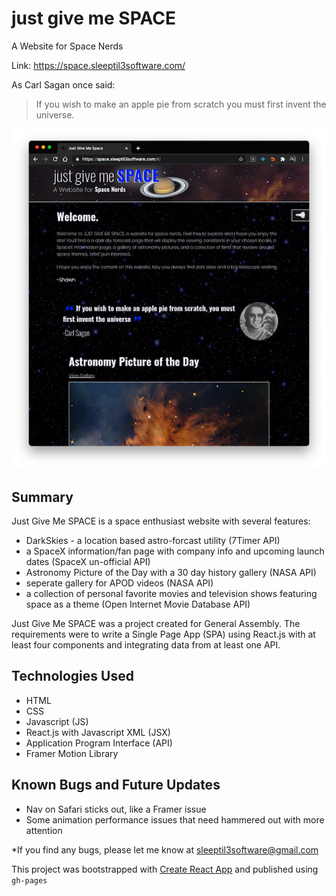# just give me SPACE

A Website for Space Nerds

Link: https://space.sleeptil3software.com/

As Carl Sagan once said:

> If you wish to make an apple pie from scratch
> you must first invent the universe.

![GitHub Logo](/screenshot.png)

## Summary

Just Give Me SPACE is a space enthusiast website with several features:

* DarkSkies - a location based astro-forcast utility (7Timer API)
* a SpaceX information/fan page with company info and upcoming launch dates (SpaceX un-official API)
* Astronomy Picture of the Day with a 30 day history gallery (NASA API)
* seperate gallery for APOD videos (NASA API)
* a collection of personal favorite movies and television shows featuring space as a theme (Open Internet Movie Database API)

Just Give Me SPACE was a project created for General Assembly. The requirements were to write a Single Page App (SPA) using React.js with at least four components and integrating data from at least one API.

## Technologies Used

* HTML
* CSS
* Javascript (JS)
* React.js with Javascript XML (JSX)
* Application Program Interface (API)
* Framer Motion Library

## Known Bugs and Future Updates

* Nav on Safari sticks out, like a Framer issue
* Some animation performance issues that need hammered out with more attention

*If you find any bugs, please let me know at [sleeptil3software@gmail.com](mailto:sleeptil3software@gmail.com)


This project was bootstrapped with [Create React App](https://github.com/facebook/create-react-app) and published using `gh-pages`
